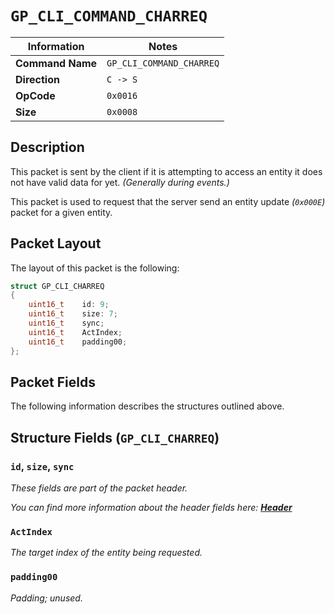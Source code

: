 # `GP_CLI_COMMAND_CHARREQ`

| Information               | Notes |
|---                        |---    |
| **Command Name**          | `GP_CLI_COMMAND_CHARREQ` |
| **Direction**             | `C -> S` |
| **OpCode**                | `0x0016` |
| **Size**                  | `0x0008` |

## Description

This packet is sent by the client if it is attempting to access an entity it does not have valid data for yet. _(Generally during events.)_

This packet is used to request that the server send an entity update _(`0x000E`)_ packet for a given entity.

## Packet Layout

The layout of this packet is the following:

```cpp
struct GP_CLI_CHARREQ
{
    uint16_t    id: 9;
    uint16_t    size: 7;
    uint16_t    sync;
    uint16_t    ActIndex;
    uint16_t    padding00;
};
```

## Packet Fields

The following information describes the structures outlined above.

## Structure Fields (`GP_CLI_CHARREQ`)

### `id`, `size`, `sync`

_These fields are part of the packet header._

_You can find more information about the header fields here: [**Header**](/world/HEADER.md)_

### `ActIndex`

_The target index of the entity being requested._

### `padding00`

_Padding; unused._
